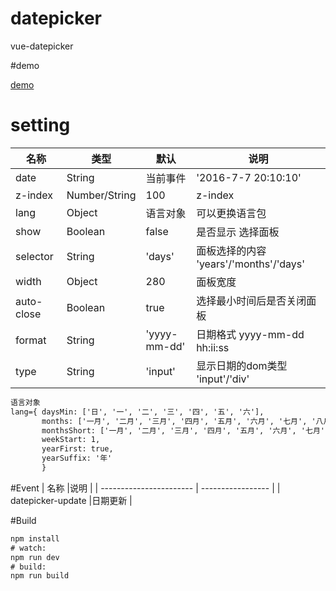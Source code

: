 # datepicker

vue-datepicker

#demo

[demo](http://htmlpreview.github.io/?https://github.com/johnnyGoo/vue-datepicker/blob/master/index.html)



# setting
| 名称                    |类型               |默认       | 说明                                     |
| ----------------------- | ----------------- | -------- | ---------------------------------------- |
|date                     |String             |当前事件   | '2016-7-7 20:10:10'                                        |
|z-index                  |Number/String      |100       | z-index                                  |
|lang                     |Object             |语言对象   | 可以更换语言包                               |
|show                     |Boolean            |false     | 是否显示 选择面板                            |
|selector                 |String             |'days'    | 面板选择的内容 'years'/'months'/'days'                                        |
|width                    |Object             |280       | 面板宽度                                        |
|auto-close               |Boolean            |true      | 选择最小时间后是否关闭面板                           |
|format                   |String             |'yyyy-mm-dd' | 日期格式 yyyy-mm-dd hh:ii:ss                             |
|type                     |String             |'input'    | 显示日期的dom类型 'input'/'div'                             |


```html
语言对象
lang={ daysMin: ['日', '一', '二', '三', '四', '五', '六'],
       months: ['一月', '二月', '三月', '四月', '五月', '六月', '七月', '八月', '九月', '十月', '十一月', '十二月'],
       monthsShort: ['一月', '二月', '三月', '四月', '五月', '六月', '七月', '八月', '九月', '十月', '十一月', '十二月'],
       weekStart: 1,
       yearFirst: true,
       yearSuffix: '年'
       }
```



#Event
| 名称                    |说明                |
| ----------------------- | -----------------  |
| datepicker-update       |日期更新             |



#Build
```html
npm install
# watch:
npm run dev
# build:
npm run build
```
